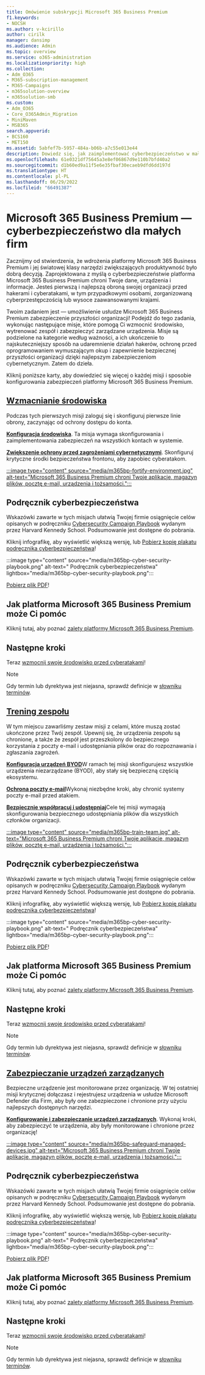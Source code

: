 ```yaml
---
title: Omówienie subskrypcji Microsoft 365 Business Premium
f1.keywords:
- NOCSH
ms.author: v-kcirillo
author: cirilk
manager: dansimp
ms.audience: Admin
ms.topic: overview
ms.service: o365-administration
ms.localizationpriority: high
ms.collection:
- Adm_O365
- M365-subscription-management
- M365-Campaigns
- m365solution-overview
- m365solution-smb
ms.custom:
- Adm_O365
- Core_O365Admin_Migration
- MiniMaven
- MSB365
search.appverid:
- BCS160
- MET150
ms.assetid: 5abfef7b-5957-484a-b06b-a7c55e013e44
description: Dowiedz się, jak zaimplementować cyberbezpieczeństwo w małych lub średnich firmach przy użyciu platformy Microsoft 365 Business Premium. Możliwości i funkcje cyberbezpieczeństwa są zoptymalizowane pod kątem zapobiegania cyberatakom i naruszeniom zabezpieczeń oraz pomagają chronić dane, urządzenia i informacje za pomocą wysokiej jakości cyberzabezpieczeń.
ms.openlocfilehash: 61e0321df75645a3e8ef06867d9e110b7bfd40a2
ms.sourcegitcommit: d1b60ed9a11f5e6e35fbaf30ecaeb9dfd6dd197d
ms.translationtype: HT
ms.contentlocale: pl-PL
ms.lasthandoff: 06/29/2022
ms.locfileid: "66491387"
---
```

# <a name="microsoft-365-business-premium-mdash-cybersecurity-for-small-business"></a>Microsoft 365 Business Premium &mdash; cyberbezpieczeństwo dla małych firm

Zacznijmy od stwierdzenia, że wdrożenia platformy Microsoft 365 Business Premium i jej światowej klasy narzędzi zwiększających produktywność było dobrą decyzją. Zaprojektowana z myślą o cyberbezpieczeństwie platforma Microsoft 365 Business Premium chroni Twoje dane, urządzenia i informacje. Jesteś pierwszą i najlepszą obroną swojej organizacji przed hakerami i cyberatakami, w tym przypadkowymi osobami, zorganizowaną cyberprzestępczością lub wysoce zaawansowanymi krajami.

Twoim zadaniem jest &mdash; umożliwienie usłudze Microsoft 365 Business Premium zabezpieczenie przyszłości organizacji! Podejdź do tego zadania, wykonując następujące misje, które pomogą Ci wzmocnić środowisko, wytrenować zespół i zabezpieczyć zarządzane urządzenia. Misje są podzielone na kategorie według ważności, a ich ukończenie to najskuteczniejszy sposób na udaremnienie działań hakerów, ochronę przed oprogramowaniem wymuszającym okup i zapewnienie bezpiecznej przyszłości organizacji dzięki najlepszym zabezpieczeniom cybernetycznym. Zatem do dzieła.

Kliknij poniższe karty, aby dowiedzieć się więcej o każdej misji i sposobie konfigurowania zabezpieczeń platformy Microsoft 365 Business Premium.

## <a name="fortify-your-environment"></a>[**Wzmacnianie środowiska**](#tab/Fortify)

Podczas tych pierwszych misji zaloguj się i skonfiguruj pierwsze linie obrony, zaczynając od ochrony dostępu do konta.

[**Konfiguracja środowiska**](m365bp-setup-overview.md). Ta misja wymaga skonfigurowania i zaimplementowania zabezpieczeń na wszystkich kontach w systemie.

[**Zwiększenie ochrony przed zagrożeniami cybernetycznymi**](m365bp-security-overview.md). Skonfiguruj krytyczne środki bezpieczeństwa frontonu, aby zapobiec cyberatakom.

[:::image type="content" source="media/m365bp-fortify-environment.jpg" alt-text="Microsoft 365 Business Premium chroni Twoje aplikacje, magazyn plików, pocztę e-mail, urządzenia i tożsamości.":::](m365bp-setup-overview.md)

## <a name="cybersecurity-playbook"></a>Podręcznik cyberbezpieczeństwa

Wskazówki zawarte w tych misjach ułatwią Twojej firmie osiągnięcie celów opisanych w podręczniku [Cybersecurity Campaign Playbook](https://go.microsoft.com/fwlink/p/?linkid=2015598) wydanym przez Harvard Kennedy School. Podsumowanie jest dostępne do pobrania.

Kliknij infografikę, aby wyświetlić większą wersję, lub [Pobierz kopię plakatu podręcznika cyberbezpieczeństwa](https://download.microsoft.com/download/9/c/1/9c167271-8209-492e-acc2-38a39d1834c2/m365bp-cybersecurity-playbook.pdf)!

:::image type="content" source="media/m365bp-cyber-security-playbook.png" alt-text=" Podręcznik cyberbezpieczeństwa" lightbox="media/m365bp-cyber-security-playbook.png":::

[Pobierz plik PDF](https://download.microsoft.com/download/9/c/1/9c167271-8209-492e-acc2-38a39d1834c2/m365bp-cybersecurity-playbook.pdf)!

## <a name="how-microsoft-365-business-premium-helps-you"></a>Jak platforma Microsoft 365 Business Premium może Ci pomóc

Kliknij tutaj, aby poznać [zalety platformy Microsoft 365 Business Premium](m365bp-secure-users.md).

## <a name="next-steps"></a>Następne kroki

Teraz [wzmocnij swoje środowisko przed cyberatakami](m365bp-setup-overview.md)!

> [!NOTE]
> Gdy termin lub dyrektywa jest niejasna, sprawdź definicje w [słowniku terminów](m365bp-glossary.yml).

## <a name="train-your-team"></a>[**Trening zespołu**](#tab/Train)

W tym miejscu zawarliśmy zestaw misji z celami, które muszą zostać ukończone przez Twój zespół. Upewnij się, że urządzenia zespołu są chronione, a także że zespół jest przeszkolony do bezpiecznego korzystania z poczty e-mail i udostępniania plików oraz do rozpoznawania i zgłaszania zagrożeń.

[**Konfiguracja urządzeń BYOD**](m365bp-protect-pcs-macs.md)W ramach tej misji skonfigurujesz wszystkie urządzenia niezarządzane (BYOD), aby stały się bezpieczną częścią ekosystemu.

[**Ochrona poczty e-mail**](m365bp-protect-email-overview.md)Wykonaj niezbędne kroki, aby chronić systemy poczty e-mail przed atakiem.

[**Bezpiecznie współpracuj i udostępniaj**](m365bp-collaborate-share-securely.md)Cele tej misji wymagają skonfigurowania bezpiecznego udostępniania plików dla wszystkich członków organizacji.

[:::image type="content" source="media/m365bp-train-team.jpg" alt-text="Microsoft 365 Business Premium chroni Twoje aplikacje, magazyn plików, pocztę e-mail, urządzenia i tożsamości.":::](m365bp-devices-overview.md)

## <a name="cybersecurity-playbook"></a>Podręcznik cyberbezpieczeństwa

Wskazówki zawarte w tych misjach ułatwią Twojej firmie osiągnięcie celów opisanych w podręczniku [Cybersecurity Campaign Playbook](https://go.microsoft.com/fwlink/p/?linkid=2015598) wydanym przez Harvard Kennedy School. Podsumowanie jest dostępne do pobrania.

Kliknij infografikę, aby wyświetlić większą wersję, lub [Pobierz kopię plakatu podręcznika cyberbezpieczeństwa](https://download.microsoft.com/download/9/c/1/9c167271-8209-492e-acc2-38a39d1834c2/m365bp-cybersecurity-playbook.pdf)!

:::image type="content" source="media/m365bp-cyber-security-playbook.png" alt-text=" Podręcznik cyberbezpieczeństwa" lightbox="media/m365bp-cyber-security-playbook.png":::

[Pobierz plik PDF](https://download.microsoft.com/download/9/c/1/9c167271-8209-492e-acc2-38a39d1834c2/m365bp-cybersecurity-playbook.pdf)!

## <a name="how-microsoft-365-business-premium-helps-you"></a>Jak platforma Microsoft 365 Business Premium może Ci pomóc

Kliknij tutaj, aby poznać [zalety platformy Microsoft 365 Business Premium](m365bp-secure-users.md).

## <a name="next-steps"></a>Następne kroki

Teraz [wzmocnij swoje środowisko przed cyberatakami](m365bp-setup-overview.md)!

> [!NOTE]
> Gdy termin lub dyrektywa jest niejasna, sprawdź definicje w [słowniku terminów](m365bp-glossary.yml).

## <a name="safeguard-managed-devices"></a>[**Zabezpieczanie urządzeń zarządzanych**](#tab/Safeguard)

Bezpieczne urządzenie jest monitorowane przez organizację. W tej ostatniej misji krytycznej dołączasz i rejestrujesz urządzenia w usłudze Microsoft Defender dla Firm, aby były one zabezpieczone i chronione przy użyciu najlepszych dostępnych narzędzi.

[**Konfigurowanie i zabezpieczanie urządzeń zarządzanych**](m365bp-protect-devices.md). Wykonaj kroki, aby zabezpieczyć te urządzenia, aby były monitorowane i chronione przez organizację!

[:::image type="content" source="media/m365bp-safeguard-managed-devices.jpg" alt-text="Microsoft 365 Business Premium chroni Twoje aplikacje, magazyn plików, pocztę e-mail, urządzenia i tożsamości.":::](m365bp-protect-devices.md)

## <a name="cybersecurity-playbook"></a>Podręcznik cyberbezpieczeństwa

Wskazówki zawarte w tych misjach ułatwią Twojej firmie osiągnięcie celów opisanych w podręczniku [Cybersecurity Campaign Playbook](https://go.microsoft.com/fwlink/p/?linkid=2015598) wydanym przez Harvard Kennedy School. Podsumowanie jest dostępne do pobrania.

Kliknij infografikę, aby wyświetlić większą wersję, lub [Pobierz kopię plakatu podręcznika cyberbezpieczeństwa](https://download.microsoft.com/download/9/c/1/9c167271-8209-492e-acc2-38a39d1834c2/m365bp-cybersecurity-playbook.pdf)!

:::image type="content" source="media/m365bp-cyber-security-playbook.png" alt-text=" Podręcznik cyberbezpieczeństwa" lightbox="media/m365bp-cyber-security-playbook.png":::

[Pobierz plik PDF](https://download.microsoft.com/download/9/c/1/9c167271-8209-492e-acc2-38a39d1834c2/m365bp-cybersecurity-playbook.pdf)!

## <a name="how-microsoft-365-business-premium-helps-you"></a>Jak platforma Microsoft 365 Business Premium może Ci pomóc

Kliknij tutaj, aby poznać [zalety platformy Microsoft 365 Business Premium](m365bp-secure-users.md).

## <a name="next-steps"></a>Następne kroki

Teraz [wzmocnij swoje środowisko przed cyberatakami](m365bp-setup-overview.md)!

> [!NOTE]
> Gdy termin lub dyrektywa jest niejasna, sprawdź definicje w [słowniku terminów](m365bp-glossary.yml).
